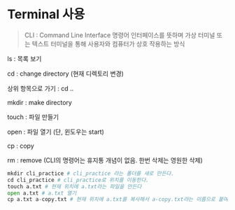 # Terminal 사용

> CLI : Command Line Interface 명령어 인터페이스를 뜻하며 가상 터미널 또는 텍스트 터미널을 통해 사용자와 컴퓨터가 상호 작용하는 방식 


ls : 목록 보기

cd : change directory (현재 디렉토리 변경)

상위 항목으로 가기 : cd .. 

mkdir : make directory

touch : 파일 만들기

open : 파일 열기 (단, 윈도우는 start)

cp : copy

rm : remove (CLI의 명령어는 휴지통 개념이 없음. 한번 삭제는 영원한 삭제)

```python
mkdir cli_practice # cli_practice 라는 폴더를 새로 만든다.
cd cli_practice # cli_practice로 위치를 이동한다.
touch a.txt # 현재 위치에 a.txt라는 파일을 만든다
open a.txt # a.txt 열기 
cp a.txt a-copy.txt # 현재 위치에 a.txt를 복사해서 a-copy.txt라는 이름으로 붙여넣기 한다
```

